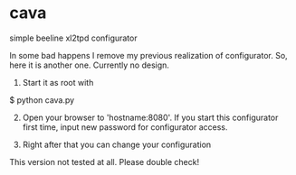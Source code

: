 cava
====

simple beeline xl2tpd configurator

In some bad happens I remove my previous realization of configurator.
So, here it is another one. Currently no design.

1. Start it as root with

$ python cava.py

2. Open your browser to 'hostname:8080'. If you start this configurator first time, input new password for configurator access.

3. Right after that you can change your configuration


This version not tested at all. Please double check!
